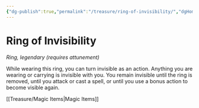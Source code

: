 ```yaml
---
{"dg-publish":true,"permalink":"/treasure/ring-of-invisibility/","dgHomeLink":false,"dgPassFrontmatter":true}
---
```



# Ring of Invisibility

*Ring, legendary (requires attunement)*

While wearing this ring, you can turn invisible as an action. Anything you are wearing or carrying is invisible with you. You remain invisible until the ring is removed, until you attack or cast a spell, or until you use a bonus action to become visible again.


[[Treasure/Magic Items|Magic Items]]